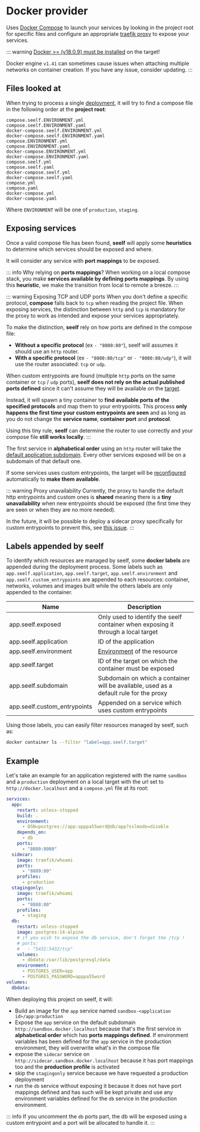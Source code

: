 # Docker provider

Uses [Docker Compose](https://docs.docker.com/compose/) to launch your services by looking in the project root for specific files and configure an appropriate [traefik proxy](https://doc.traefik.io/traefik/) to expose your services.

::: warning
[Docker >= (v18.0.9) must be installed](https://docs.docker.com/get-docker/) on the target!

Docker engine `v1.41` can sometimes cause issues when attaching multiple networks on container creation. If you have any issue, consider updating.
:::

## Files looked at

When trying to process a single [deployment](/reference/deployments), it will try to find a compose file in the following order at the **project root**:

```
compose.seelf.ENVIRONMENT.yml
compose.seelf.ENVIRONMENT.yaml
docker-compose.seelf.ENVIRONMENT.yml
docker-compose.seelf.ENVIRONMENT.yaml
compose.ENVIRONMENT.yml
compose.ENVIRONMENT.yaml
docker-compose.ENVIRONMENT.yml
docker-compose.ENVIRONMENT.yaml
compose.seelf.yml
compose.seelf.yaml
docker-compose.seelf.yml
docker-compose.seelf.yaml
compose.yml
compose.yaml
docker-compose.yml
docker-compose.yaml
```

Where `ENVIRONMENT` will be one of `production`, `staging`.

## Exposing services

Once a valid compose file has been found, **seelf** will apply some **heuristics** to determine which services should be exposed and where.

It will consider any service with **port mappings** to be exposed.

::: info Why relying on **ports mappings**?
When working on a local compose stack, you make **services available by defining ports mappings**. By using this **heuristic**, we make the transition from local to remote a breeze.
:::

::: warning Exposing TCP and UDP ports
When you don't define a specific protocol, **compose** falls back to `tcp` when reading the project file. When exposing services, the distinction between `http` and `tcp` is mandatory for the proxy to work as intended and expose your services appropriately.

To make the distinction, **seelf** rely on how ports are defined in the compose file:

- **Without a specific protocol** (ex `- "8080:80"`), seelf will assumes it should use an `http` router.
- **With a specific protocol** (ex `- "8080:80/tcp"` or `- "8080:80/udp"`), it will use the router associated: `tcp` or `udp`.

When custom entrypoints are found (multiple `http` ports on the same container or `tcp` / `udp` ports), **seelf does not rely on the actual published ports defined** since it can't assume they will be available on the [target](/reference/targets).

Instead, it will spawn a tiny container to **find available ports of the specified protocols** and map them to your entrypoints. This process **only happens the first time your custom entrypoints are seen** and as long as you do not change the **service name**, **container port** and **protocol**.

Using this tiny rule, **seelf** can determine the router to use correctly and your compose file **still works locally**.
:::

The first service in **alphabetical order** using an `http` router will take the [default application subdomain](/reference/applications#environments). Every other services exposed will be on a subdomain of that default one.

If some services uses custom entrypoints, the target will be [reconfigured](/reference/targets#configuration) automatically to **make them available**.

::: warning Proxy unavailability
Currently, the proxy to handle the default http entrypoints and custom ones is **shared** meaning there is a **tiny unavailability** when new entrypoints should be exposed (the first time they are seen or when they are no more needed).

In the future, it will be possible to deploy a sidecar proxy specifically for custom entrypoints to prevent this, see [this issue](https://github.com/YuukanOO/seelf/issues/62).
:::

## Labels appended by seelf

To identify which resources are managed by seelf, some **docker labels** are appended during the deployment process. Some labels such as `app.seelf.application`, `app.seelf.target`, `app.seelf.environment` and `app.seelf.custom_entrypoints` are appended to each resources: container, networks, volumes and images built while the others labels are only appended to the container.

| Name                         | Description                                                                            |
| ---------------------------- | -------------------------------------------------------------------------------------- |
| app.seelf.exposed            | Only used to identify the seelf container when exposing it through a local target      |
| app.seelf.application        | ID of the application                                                                  |
| app.seelf.environment        | [Environment](/reference/applications#environments) of the resource                    |
| app.seelf.target             | ID of the target on which the container must be exposed                                |
| app.seelf.subdomain          | Subdomain on which a container will be available, used as a default rule for the proxy |
| app.seelf.custom_entrypoints | Appended on a service which uses custom entrypoints                                    |

Using those labels, you can easily filter resources managed by seelf, such as:

```sh
docker container ls --filter "label=app.seelf.target"
```

## Example

Let's take an example for an application registered with the name `sandbox` and a `production` deployment on a local target with the url set to `http://docker.localhost` and a `compose.yml` file at its root:

```yml
services:
  app:
    restart: unless-stopped
    build: .
    environment:
      - DSN=postgres://app:apppa55word@db/app?sslmode=disable
    depends_on:
      - db
    ports:
      - "8080:8080"
  sidecar:
    image: traefik/whoami
    ports:
      - "8889:80"
    profiles:
      - production
  stagingonly:
    image: traefik/whoami
    ports:
      - "8888:80"
    profiles:
      - staging
  db:
    restart: unless-stopped
    image: postgres:14-alpine
    # if you wish to expose the db service, don't forget the /tcp !
    # ports:
    #   - "5432:5432/tcp"
    volumes:
      - dbdata:/var/lib/postgresql/data
    environment:
      - POSTGRES_USER=app
      - POSTGRES_PASSWORD=apppa55word
volumes:
  dbdata:
```

When deploying this project on seelf, it will:

- Build an image for the `app` service named `sandbox-<application id>/app:production`
- Expose the `app` service on the default subdomain `http://sandbox.docker.localhost` because that's the first service in **alphabetical order** which has **ports mappings defined**. If environment variables has been defined for the `app` service in the production environment, they will overwrite what's in the compose file
- expose the `sidecar` service on `http://sidecar.sandbox.docker.localhost` because it has port mappings too and the **production profile** is activated
- skip the `stagingonly` service because we have requested a production deployment
- run the `db` service without exposing it because it does not have port mappings defined and has such will be kept private and use any environment variables defined for the `db` service in the production environment.

::: info
If you uncomment the `db` ports part, the db will be exposed using a custom entrypoint and a port will be allocated to handle it.
:::
